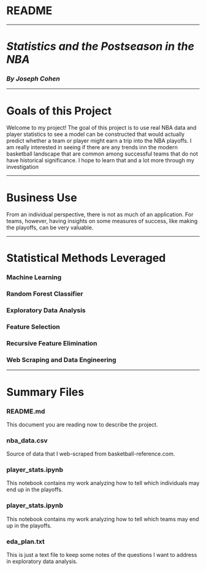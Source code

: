 # README

***

# *Statistics and the Postseason in the NBA*

### *By Joseph Cohen*

***

# Goals of this Project

Welcome to my project! The goal of this project is to use real NBA data and player statistics to see a model can be constructed that would actually predict whether a team or player might earn a trip into the NBA playoffs. I am really interested in seeing if there are any trends inn the modern basketball landscape that are common among successful teams that do not have historical significance. I hope to learn that and a lot more through my investigation

***

# Business Use

From an individual perspective, there is not as much of an application. For teams, however, having insights on some measures of success, like making the playoffs, can be very valuable.

***

# Statistical Methods Leveraged

### Machine Learning

### Random Forest Classifier

### Exploratory Data Analysis

### Feature Selection

### Recursive Feature Elimination

### Web Scraping and Data Engineering

***

# Summary Files

### README.md
This document you are reading now to describe the project.

### nba_data.csv
Source of data that I web-scraped from basketball-reference.com.

### player_stats.ipynb

This notebook contains my work analyzing how to tell which individuals may end up in the playoffs.

### player_stats.ipynb

This notebook contains my work analyzing how to tell which teams may end up in the playoffs.

### eda_plan.txt

This is just a text file to keep some notes of the questions I want to address in exploratory data analysis.